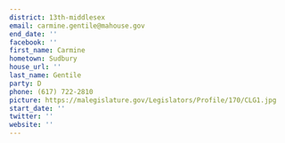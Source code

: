 ```yaml
---
district: 13th-middlesex
email: carmine.gentile@mahouse.gov
end_date: ''
facebook: ''
first_name: Carmine
hometown: Sudbury
house_url: ''
last_name: Gentile
party: D
phone: (617) 722-2810
picture: https://malegislature.gov/Legislators/Profile/170/CLG1.jpg
start_date: ''
twitter: ''
website: ''
---
```

